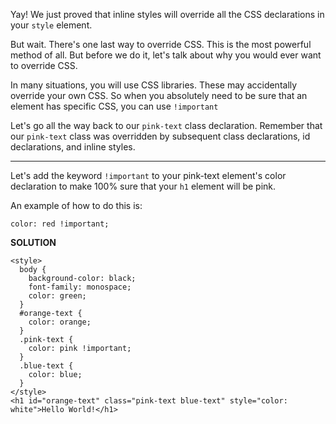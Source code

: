 Yay! We just proved that inline styles will override all the CSS declarations in your `style` element.

But wait. There's one last way to override CSS. 
This is the most powerful method of all.
But before we do it, let's talk about why you would ever want to override CSS.

In many situations, you will use CSS libraries. These may accidentally override your own CSS. 
So when you absolutely need to be sure that an element has specific CSS, you can use `!important`

Let's go all the way back to our `pink-text` class declaration. 
Remember that our `pink-text` class was overridden by subsequent class declarations, id declarations, and inline styles.

---

Let's add the keyword `!important` to your pink-text element's color declaration to make 100% sure that your `h1` element will be pink.

An example of how to do this is:

`color: red !important;`

**SOLUTION**

```
<style>
  body {
    background-color: black;
    font-family: monospace;
    color: green;
  }
  #orange-text {
    color: orange;
  }
  .pink-text {
    color: pink !important;
  }
  .blue-text {
    color: blue;
  }
</style>
<h1 id="orange-text" class="pink-text blue-text" style="color: white">Hello World!</h1>
```
